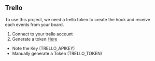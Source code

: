 ## Trello
To use this project, we need a trello token to create the hook and receive each events from your board.

1. Connect to your trello account
2. Generate a token [Here](https://trello.com/app-key)
 * Note the Key (TRELLO_APIKEY)
 * Manually generate a Token (TRELLO_TOKEN)
